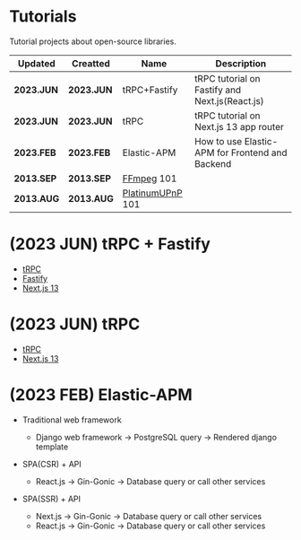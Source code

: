 Tutorials
=========

Tutorial projects about open-source libraries.

| Updated      | Creatted     | Name                                                             | Description                                     |
|--------------|--------------|------------------------------------------------------------------|-------------------------------------------------|
| **2023.JUN** | **2023.JUN** | tRPC+Fastify                                                     | tRPC tutorial on Fastify and Next.js(React.js)  |
| **2023.JUN** | **2023.JUN** | tRPC                                                             | tRPC tutorial on Next.js 13 app router          |
| **2023.FEB** | **2023.FEB** | Elastic-APM                                                      | How to use Elastic-APM for Frontend and Backend |
| **2013.SEP** | **2013.SEP** | [FFmpeg](https://ffmpeg.org/) 101                                |                                                 |
| **2013.AUG** | **2013.AUG** | [PlatinumUPnP](https://www.plutinosoft.com/platinum-slider/) 101 |                                                 |

# (2023 JUN) tRPC + Fastify

* [tRPC](https://trpc.io/)
* [Fastify](https://www.fastify.io/)
* [Next.js 13](https://nextjs.org/)

# (2023 JUN) tRPC

* [tRPC](https://trpc.io/)
* [Next.js 13](https://nextjs.org/)

# (2023 FEB) Elastic-APM

* Traditional web framework
  * Django web framework → PostgreSQL query → Rendered django template


* SPA(CSR) + API
  * React.js → Gin-Gonic → Database query or call other services


* SPA(SSR) + API
  * Next.js → Gin-Gonic → Database query or call other services
  * React.js → Gin-Gonic → Database query or call other services
